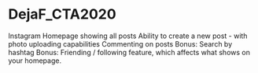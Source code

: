 # DejaF_CTA2020
Instagram
Homepage showing all posts
Ability to create a new post - with photo uploading capabilities
Commenting on posts
Bonus: Search by hashtag
Bonus: Friending / following feature, which affects what shows on your homepage.
